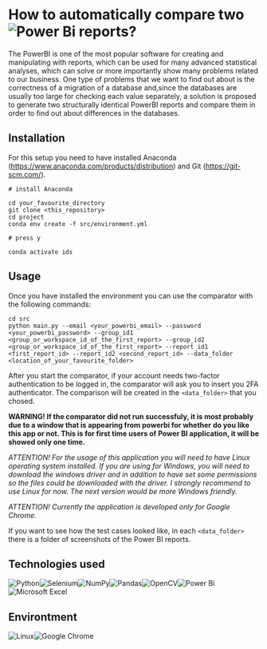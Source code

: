 # How to automatically compare two ![Power Bi](https://img.shields.io/badge/power_bi-F2C811?style=for-the-badge&logo=powerbi&logoColor=black) reports? 

The PowerBI is one of the most popular software for creating and manipulating with reports, which can be used for many advanced statistical analyses, which can solve or more importantly show many problems related to our business. One type of problems that we want to find out about is the correctness of a migration of a database and,since the databases are usually too large for checking each value separately, a solution is proposed to generate two structurally identical PowerBI reports and compare them in order to find out about differences in the databases. 

## Installation

For this setup you need to have installed Anaconda (https://www.anaconda.com/products/distribution) and Git (https://git-scm.com/).

```
# install Anaconda

cd your_favourite_directory
git clone <this_repository>
cd project
conda env create -f src/environment.yml

# press y

conda activate ids
```
## Usage
Once you have installed the environment you can use the comparator with the following commands:
```
cd src
python main.py --email <your_powerbi_email> --password <your_powerbi_password> --group_id1 <group_or_workspace_id_of_the_first_report> --group_id2 <group_or_workspace_id_of_the_first_report> --report_id1 <first_report_id> --report_id2 <second_report_id> --data_folder <location_of_your_favourite_folder> 
```
After you start the comparator, if your account needs two-factor authentication to be logged in, the comparator will ask you to insert you 2FA authenticator. The comparison will be created in the ```<data_folder>``` that you chosed.  

**WARNING! If the comparator did not run successfuly, it is most probably due to a window that is appearing from powerbi for whether do you like this app or not. This is for first time users of Power BI application, it will be showed only one time.**

*ATTENTION! For the usage of this application you will need to have Linux operating system installed. If you are using for Windows, you will need to download the windows driver and in addition to have set some permissions so the files could be downloaded with the driver. I strongly recommend to use Linux for now. The next version would be more Windows friendly.*

*ATTENTION! Currently the application is developed only for Google Chrome.*

If you want to see how the test cases looked like, in each ```<data_folder>```  there is a folder of screenshots of the Power BI reports.
## Technologies used

![Python](https://img.shields.io/badge/python-3670A0?style=for-the-badge&logo=python&logoColor=ffdd54)![Selenium](https://img.shields.io/badge/-selenium-%43B02A?style=for-the-badge&logo=selenium&logoColor=white)![NumPy](https://img.shields.io/badge/numpy-%23013243.svg?style=for-the-badge&logo=numpy&logoColor=white)![Pandas](https://img.shields.io/badge/pandas-%23150458.svg?style=for-the-badge&logo=pandas&logoColor=white)![OpenCV](https://img.shields.io/badge/opencv-%23white.svg?style=for-the-badge&logo=opencv&logoColor=white)![Power Bi](https://img.shields.io/badge/power_bi-F2C811?style=for-the-badge&logo=powerbi&logoColor=black)![Microsoft Excel](https://img.shields.io/badge/Microsoft_Excel-217346?style=for-the-badge&logo=microsoft-excel&logoColor=white)

## Environtment
![Linux](https://img.shields.io/badge/Linux-FCC624?style=for-the-badge&logo=linux&logoColor=black)![Google Chrome](https://img.shields.io/badge/Google%20Chrome-4285F4?style=for-the-badge&logo=GoogleChrome&logoColor=white)